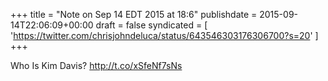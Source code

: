 +++
title = "Note on Sep 14 EDT 2015 at 18:6"
publishdate = 2015-09-14T22:06:09+00:00
draft = false
syndicated = [ 'https://twitter.com/chrisjohndeluca/status/643546303176306700?s=20' ]
+++

Who Is Kim Davis? http://t.co/xSfeNf7sNs

